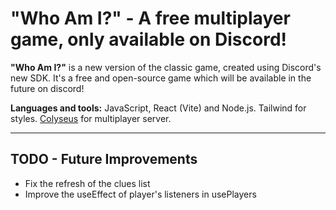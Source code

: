 # "Who Am I?" - A free multiplayer game, only available on Discord!

**"Who Am I?"** is a new version of the classic game, created using Discord's new SDK. It's a free and open-source game which will be available in the future on discord!

**Languages and tools:** JavaScript, React (Vite) and Node.js. Tailwind for styles. [Colyseus](https://colyseus.io/) for multiplayer server.

---

## TODO - Future Improvements

- Fix the refresh of the clues list
- Improve the useEffect of player's listeners in usePlayers
